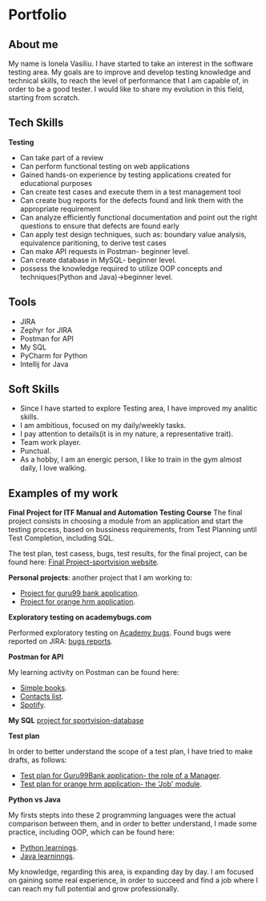 # Portfolio
## About me
My name is Ionela Vasiliu. I have started to take an interest in the software testing area. My goals are to improve and develop testing knowledge and technical skills, to reach the level of performance that I am capable of, in order to be a good tester. I would like to share my evolution in this field, starting from scratch.
## Tech Skills
**Testing**
* Can take part of a review 
* Can perform functional testing on web applications
* Gained hands-on experience by testing applications created for educational purposes
* Can create test cases and execute them in a test management tool
* Can create bug reports for the defects found and link them with the appropriate requirement
* Can analyze efficiently functional documentation and point out the right questions to ensure that defects are found early
* Can apply test design techniques, such as: boundary value analysis, equivalence paritioning, to derive test cases
* Can make API requests in Postman- beginner level.
* Can create database in MySQL- beginner level.
* possess the knowledge required to utilize OOP concepts and techniques(Python and Java)->beginner level.

## Tools
* JIRA
* Zephyr for JIRA
* Postman for API
* My SQL 
* PyCharm for Python
* Intellij for Java

## Soft Skills
* Since I have started to explore Testing area, I have improved my analitic skills.
* I am ambitious, focused on my daily/weekly tasks.
* I pay attention to details(it is in my nature, a representative trait).
* Team work player.
* Punctual.
* As a hobby, I am an energic person, I like to train in the gym almost daily, I love walking.

## Examples of my work
**Final Project for ITF Manual and Automation Testing Course**
The final project consists in choosing a module from an application and start the testing process, based on bussiness requirements, from Test Planning until Test Completion, including SQL.

The test plan, test casess, bugs, test results, for the final project, can be found here: 
[Final Project-sportvision website](https://github.com/VasiliuIonela/Project-for-sportvision).

**Personal projects**: another project that I am working to:
* [Project for guru99 bank application](https://github.com/VasiliuIonela/GURU99-BANKapp#final-project-for-itf-manual-testing-course-guru99-bank-application).
* [Project for orange hrm application](https://github.com/VasiliuIonela/Project-OrangeHRM#project-orangehrm).

**Exploratory testing on academybugs.com**

Performed exploratory testing on [Academy bugs](https://academybugs.com/). Found bugs were reported on JIRA: [bugs reports](https://github.com/VasiliuIonela/Portfolio/blob/main/academy.bugs.pdf).

**Postman for API**

My  learning activity on Postman can be found here:
* [Simple books](https://github.com/VasiliuIonela/Portfolio/blob/main/Simple%20Book%20API.postman_collection.json).
* [Contacts list](https://github.com/VasiliuIonela/Portfolio/blob/main/contact%20lists.postman_collection.json).
* [Spotify](https://github.com/VasiliuIonela/Portfolio/blob/main/Spotify.postman_collection.json).


**My SQL**
[project for sportvision-database](https://github.com/VasiliuIonela/SQL-project-for-sportvison/tree/main#sql-project-for-sportvison)

**Test plan**

In order to better understand the scope of a test plan, I have tried to make drafts, as follows:
* [Test plan for Guru99Bank application-  the role of a Manager](https://github.com/VasiliuIonela/Portfolio/blob/main/testplanGuru99Bankapp.pdf).
* [Test plan for orange hrm application- the 'Job' module](https://github.com/VasiliuIonela/Portfolio/blob/main/testplanOrangeHRM.pdf).

**Python vs Java**

My firsts stepts into these 2 programming languages were the actual comparison between them, and in order to better understand, I made some practice, including OOP, which can be found here:
* [Python learnings](https://github.com/VasiliuIonela/Python).
* [Java learninngs](https://github.com/VasiliuIonela/Java).

My knowledge, regarding this area, is expanding day by day. I am focused on gaining some real experience, in order to succeed and find a job where I can  reach my full potential and grow professionally.
